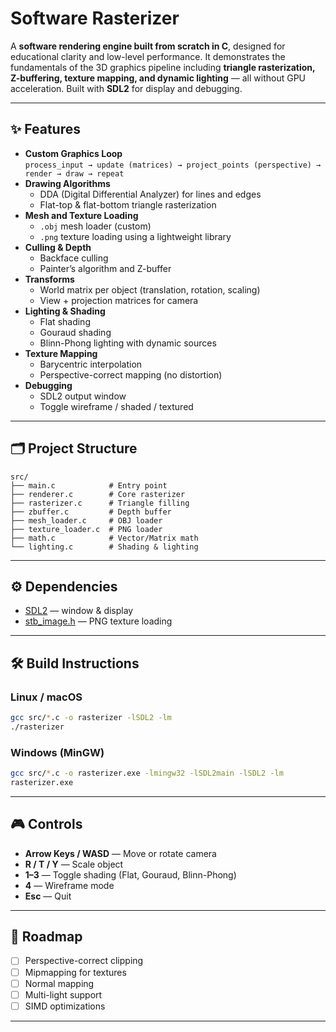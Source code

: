 # Software Rasterizer

A **software rendering engine built from scratch in C**, designed for educational clarity and low-level performance. It demonstrates the fundamentals of the 3D graphics pipeline including **triangle rasterization, Z-buffering, texture mapping, and dynamic lighting** — all without GPU acceleration. Built with **SDL2** for display and debugging.

---

## ✨ Features

- **Custom Graphics Loop**  
  `process_input → update (matrices) → project_points (perspective) → render → draw → repeat`
- **Drawing Algorithms**
  - DDA (Digital Differential Analyzer) for lines and edges
  - Flat-top & flat-bottom triangle rasterization
- **Mesh and Texture Loading**
  - `.obj` mesh loader (custom)
  - `.png` texture loading using a lightweight library
- **Culling & Depth**
  - Backface culling
  - Painter’s algorithm and Z-buffer
- **Transforms**
  - World matrix per object (translation, rotation, scaling)
  - View + projection matrices for camera
- **Lighting & Shading**
  - Flat shading
  - Gouraud shading
  - Blinn-Phong lighting with dynamic sources
- **Texture Mapping**
  - Barycentric interpolation
  - Perspective-correct mapping (no distortion)
- **Debugging**
  - SDL2 output window
  - Toggle wireframe / shaded / textured

---

## 🗂️ Project Structure

~~~
src/
├── main.c            # Entry point
├── renderer.c        # Core rasterizer
├── rasterizer.c      # Triangle filling
├── zbuffer.c         # Depth buffer
├── mesh_loader.c     # OBJ loader
├── texture_loader.c  # PNG loader
├── math.c            # Vector/Matrix math
└── lighting.c        # Shading & lighting
~~~

---

## ⚙️ Dependencies

- [SDL2](https://www.libsdl.org/) — window & display
- [stb_image.h](https://github.com/nothings/stb) — PNG texture loading

---

## 🛠️ Build Instructions

### Linux / macOS
~~~bash
gcc src/*.c -o rasterizer -lSDL2 -lm
./rasterizer
~~~

### Windows (MinGW)
~~~bash
gcc src/*.c -o rasterizer.exe -lmingw32 -lSDL2main -lSDL2 -lm
rasterizer.exe
~~~

---

## 🎮 Controls

- **Arrow Keys / WASD** — Move or rotate camera
- **R / T / Y** — Scale object
- **1–3** — Toggle shading (Flat, Gouraud, Blinn-Phong)
- **4** — Wireframe mode
- **Esc** — Quit

---

## 🚀 Roadmap

- [ ] Perspective-correct clipping
- [ ] Mipmapping for textures
- [ ] Normal mapping
- [ ] Multi-light support
- [ ] SIMD optimizations

---
